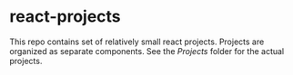 # react-projects

This repo contains set of relatively small react projects. 
Projects are organized as separate components.
See the *Projects* folder for the actual projects. 
